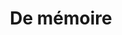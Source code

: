 ---
layout: "post"
title: "De mémoire"
page_id: 14
permalink: "/de-memoire/"
image-right: "ALYSSIALOU_10-2.jpg"
image-right-size: 50%
image-center-caption: “De mémoire”, self-published thesis
image-left: "ALYSSIALOU_09.jpg"
image-left-size: contain
---